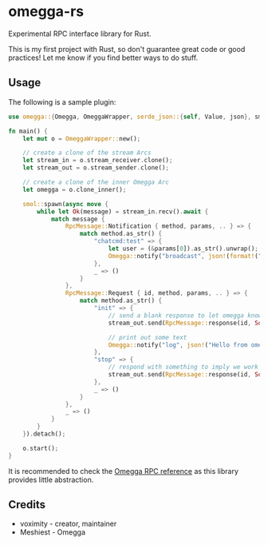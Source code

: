 # omegga-rs

Experimental RPC interface library for Rust.

This is my first project with Rust, so don't guarantee great code or good practices! Let me know if you find better ways to do stuff.

## Usage

The following is a sample plugin:

```rs
use omegga::{Omegga, OmeggaWrapper, serde_json::{self, Value, json}, smol, rpc::RpcMessage}

fn main() {
    let mut o = OmeggaWrapper::new();

    // create a clone of the stream Arcs
    let stream_in = o.stream_receiver.clone();
    let stream_out = o.stream_sender.clone();

    // create a clone of the inner Omegga Arc
    let omegga = o.clone_inner();

    smol::spawn(async move {
        while let Ok(message) = stream_in.recv().await {
            match message {
                RpcMessage::Notification { method, params, .. } => {
                    match method.as_str() {
                        "chatcmd:test" => {
                            let user = (&params[0]).as_str().unwrap(); // get the runner's username
                            Omegga::notify("broadcast", json!(format!("You ran the test command, {}", user)));
                        },
                        _ => ()
                    }
                },
                RpcMessage::Request { id, method, params, .. } => {
                    match method.as_str() {
                        "init" => {
                            // send a blank response to let omegga know we work
                            stream_out.send(RpcMessage::response(id, Some(json!({})), None)).await.unwrap();

                            // print out some text
                            Omegga::notify("log", json!("Hello from omegga-rs!"));
                        },
                        "stop" => {
                            // respond with something to imply we work
                            stream_out.send(RpcMessage::response(id, Some(json!(0)), None)).await.unwrap();
                        },
                        _ => ()
                    }
                },
                _ => ()
            }
        }
    }).detach();

    o.start();
}
```

It is recommended to check the [Omegga RPC reference](https://github.com/brickadia-community/omegga#json-rpc-plugins) as this library provides little abstraction.

## Credits

* voximity - creator, maintainer
* Meshiest - Omegga

